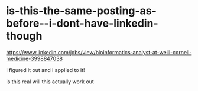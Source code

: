 # is-this-the-same-posting-as-before--i-dont-have-linkedin-though

https://www.linkedin.com/jobs/view/bioinformatics-analyst-at-weill-cornell-medicine-3998847038

i figured it out and i applied to it!

is this real will this actually work out
